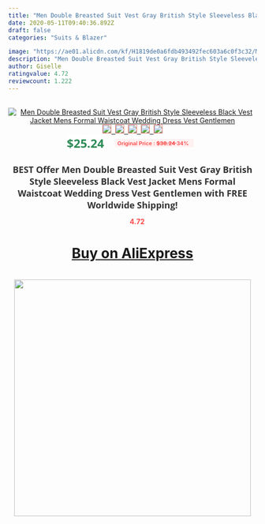 ```yaml
---
title: "Men Double Breasted Suit Vest Gray British Style Sleeveless Black Vest Jacket Mens Formal Waistcoat Wedding Dress Vest Gentlemen"
date: 2020-05-11T09:40:36.892Z
draft: false
categories: "Suits & Blazer"

image: "https://ae01.alicdn.com/kf/H1819de0a6fdb493492fec603a6c0f3c32/Men-Double-Breasted-Suit-Vest-Gray-British-Style-Sleeveless-Black-Vest-Jacket-Mens-Formal-Waistcoat-Wedding.jpg"
description: "Men Double Breasted Suit Vest Gray British Style Sleeveless Black Vest Jacket Mens Formal Waistcoat Wedding Dress Vest Gentlemen"
author: Giselle
ratingvalue: 4.72
reviewcount: 1.222
---
```

<br>
<div style="text-align: center;">
<a href="https://s.click.aliexpress.com/e/_AEfHwl" target="_blank" rel="nofollow noopener noreferrer"><img alt="Men Double Breasted Suit Vest Gray British Style Sleeveless Black Vest Jacket Mens Formal Waistcoat Wedding Dress Vest Gentlemen" class="magnifier-image" src="https://ae01.alicdn.com/kf/H1819de0a6fdb493492fec603a6c0f3c32/Men-Double-Breasted-Suit-Vest-Gray-British-Style-Sleeveless-Black-Vest-Jacket-Mens-Formal-Waistcoat-Wedding.jpg_640x640.jpg">
<br>
<img style="border:1px solid salmon" src="https://ae01.alicdn.com/kf/H1819de0a6fdb493492fec603a6c0f3c32/Men-Double-Breasted-Suit-Vest-Gray-British-Style-Sleeveless-Black-Vest-Jacket-Mens-Formal-Waistcoat-Wedding.jpg_120x120.jpg">&nbsp;&nbsp;<img style="border:1px solid salmon" src="https://ae01.alicdn.com/kf/H8a87fa2395dc43f98a5aaaf55dae4b12X/Men-Double-Breasted-Suit-Vest-Gray-British-Style-Sleeveless-Black-Vest-Jacket-Mens-Formal-Waistcoat-Wedding.jpg_120x120.jpg">&nbsp;&nbsp;<img style="border:1px solid salmon" src="https://ae01.alicdn.com/kf/He7f95b5722e0498fb7e38db293a03d1bc/Men-Double-Breasted-Suit-Vest-Gray-British-Style-Sleeveless-Black-Vest-Jacket-Mens-Formal-Waistcoat-Wedding.jpg_120x120.jpg">&nbsp;&nbsp;<img style="border:1px solid salmon" src="https://ae01.alicdn.com/kf/H92ad073386f64541ab60adcfae411d494/Men-Double-Breasted-Suit-Vest-Gray-British-Style-Sleeveless-Black-Vest-Jacket-Mens-Formal-Waistcoat-Wedding.jpg_120x120.jpg">&nbsp;&nbsp;<img style="border:1px solid salmon" src="https://ae01.alicdn.com/kf/H5be7e32e3df04f8294ca1ef760c03b92P/Men-Double-Breasted-Suit-Vest-Gray-British-Style-Sleeveless-Black-Vest-Jacket-Mens-Formal-Waistcoat-Wedding.jpg_120x120.jpg"></a></div><br0>
<div style="text-align: center;"><span style="background-color: white; border: 0px; box-sizing: border-box; color: seagreen; display: inline-block; font-family: &quot;open sans&quot; , &quot;arial&quot; , &quot;helvetica&quot; , sans-serif , &quot;heiti&quot;; font-size: 24px; font-stretch: inherit; font-weight: 700; line-height: inherit; margin: 0px 10px 0px 0px; padding: 0px; vertical-align: middle;">$25.24 </span>
<span style="background: rgb(255 , 241 , 241); border-radius: 3px; border: 0px; box-sizing: border-box; color: #ff4747; display: inline-block; font-family: inherit; font-size: 12px; font-stretch: inherit; font-style: inherit; font-variant: inherit; font-weight: 600; line-height: inherit; margin: 0px; padding: 2px 5px; transform: scale(0.9); vertical-align: middle;">Original Price : <b style="text-decoration: line-through;">$38.24 </b> 34%&nbsp;&nbsp;</span></div>
<h1 style="color: #333333; display: inline-block; font-family: &quot;open sans&quot; , &quot;arial&quot; , &quot;helvetica&quot; , sans-serif , &quot;heiti&quot;; font-size: 18px; font-stretch: inherit; font-weight: 700; text-align: center;">BEST Offer Men Double Breasted Suit Vest Gray British Style Sleeveless Black Vest Jacket Mens Formal Waistcoat Wedding Dress Vest Gentlemen with FREE Worldwide Shipping!</h1>
<div style="color: #ff4747; text-align: center;">
<img src="https://4.bp.blogspot.com/-M0ZcTcb-5uY/XleCXlxnR4I/AAAAAAAAAEc/OrjgMkXV1oMQFaCRZj5HQwOCBcu3w1FegCPcBGAYYCw/s1600/star.png" style="height: 15px;">&nbsp;<b>4.72</b></div>
<div class="button_cont" align="center"><a class="buynow_a" href="https://s.click.aliexpress.com/e/_AEfHwl" target="_blank" rel="nofollow noopener noreferrer"><H1>Buy on AliExpress</H1></a></div><br>
<div class="separator" style="clear: both; text-align: center;">
<img src="https://lh3.googleusercontent.com/-pTy5HemUv9M/XlePHvY0dAI/AAAAAAAAAE4/0nX5iRUoIWY8eMW9Dpxeirr157OZliDIgCLcBGAsYHQ/s1600/badge.gif" width="480">
</div>
